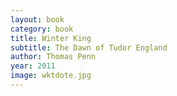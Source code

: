 ```yaml
---
layout: book
category: book
title: Winter King
subtitle: The Dawn of Tudor England
author: Thomas Penn
year: 2011
image: wktdote.jpg
---
```

